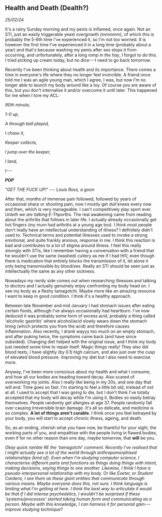 ## Health and Death (Dealth?)
*25/02/24*

It's a rainy Sunday morning and my penis is inflamed, once again. Not an
STI, just an easily triggerable yeast overgrowth (mmmmm), of which this
is probably the 5-6th time I've experienced it, so I'm not too worried.
It is however the first time I've experienced it in a long time
(probably about a year) and that's because washing my penis after sex
stops it from occurring, and unfortunately, after a long *romp in the
hay*, I forgot to do this. I tried picking up cream today, but no
dice---I need to go back tomorrow.

Recently I've been thinking about health and its importance. There comes
a time in everyone's life where they no longer feel invincible. A friend
once told me I was an agile young man, which I agree, I was, but now I'm
no longer able to launch my body around like a toy. Of course you are
aware of this, but you don't internalise it and/or overcome it until
later. This happened for me when I tore my ACL:

*90th minute,*

*1-0 up,*

*A through ball played,*

*I chase it,*

*Keeper collects,*

*I jump over the keeper,*

*I land,*

*I---*

***POP***

*"GET THE FUCK UP!" --- Louis Ross, a goon*

After that, months of immense pain followed, followed by years of
occasional sharp or shooting pain, now I mostly get dull knees every now
and then, which is very manageable. I can't competitively play sport
ever. *Unleth we are talking E-Thporths.* The real awakening came from
reading about the arthritis that follows in later life. I actually
already occasionally get hot fingers (my mum had arthritis at a young
age too). I think most people don't really have an intellectual
understanding of illness? I definitely didn't used to. Technical terms
and potential illnesses used to invoke a strong emotional, and quite
frankly anxious, response in me. I think this reaction is bad and
contributes to a lot of stigma around illness. I feel this really
strongly with STIs, like I remember having a conversation with a friend
that he wouldn't use the same (washed) cutlery as me if I had HIV, even
though there is medication that entirely blocks the transmission of it,
let alone it only being transmissible by blood/sex. Really an STI should
be seen just as intellectually the same as any other sickness.

Nowadays my nerdy side comes out when researching illnesses and talking
to doctors and I actually genuinely enjoy confronting my body head on. I
see my body as a fleshy tamagotchi. Maybe more like an amazing resource
I want to keep in good condition. I think it\'s a healthy approach.

Between late November and mid January I had stomach issues after eating
certain foods, although I've always occasionally had heartburn. I've now
deduced it was probably some form of excess acid, probably a thing
called 'alcoholic gastritis' where alcohol/acid slowly wears down the
stomach lining (which protects you from the acid) and therefore causes
inflammation. Also recently, I drank wayyy too much on an empty stomach,
and after puking twice, the symptoms came back (and have since
subsided). Changing diet helped with the original issue, and I think my
body just needed some time to repair itself. Magic things really! They
also did blood tests, I have slightly (by 0.1) high calcium, and also
just over the cusp of elevated blood pressure. Improving my diet but I
also need to exercise more.

Anyway, I've been more conscious about my health and what I consume, and
how all our bodies are heading toward decay. Also scared of overworking
my joints. Also I really like being in my 20s, and one day that will
end. Time goes so fast. I'm starting to feel a *little* bit old, instead
of not at all. I used to accept that I was going to die, but I don't
think I've totally accepted that my body will decay while I'm using it.
Bodies so easily betray themselves. People randomly get allergies at age
37. People randomly fall over causing irreversible brain damage. It's
all so delicate, and medicine is so complex. **A lot of things aren't
curable**. I think once you feel betrayed by your body, you will start
to accept chronic illness, ageing, and death.

So, as an ending, cherish what you have now, be thankful for your sight,
the working parts of you, and empathise with the people living in flawed
bodies, even if for no other reason than one day, maybe tomorrow, that
**will** be you.

*Okay quick ramble RE the 'tamagotchi' comment. Recently I've realised
that I might actually see a lot of the world through anthropomorphised
relationships (kind of). Even when I'm studying computer science, I
characterise different parts and functions as things doing things with
intent, making decisions, saying things to one another. Likewise, I
think I have a pseudo-interpersonal relationship with my body. Or like
Exeter, or Student Cardens, I see them as these giant entities that
communicate through various means. Maybe everyone does this, not sure. I
think language is limiting what I'm getting at here.* *I think the best
way to articulate it would be that if I did intense psychedelics, I
wouldn't be surprised if these 'systems/processes' started taking human
form and communicating as a person. Maybe with this knowledge, I can
harness it for personal gain---improve studying technique?*
